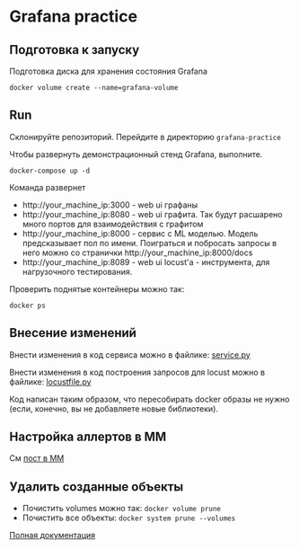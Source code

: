 # Grafana practice

## Подготовка к запуску
Подготовка диска для хранения состояния Grafana
```shell
docker volume create --name=grafana-volume
```

## Run
Склонируйте репозиторий. Перейдите в директорию `grafana-practice`

Чтобы развернуть демонстрационный стенд Grafana, выполните.
```shell
docker-compose up -d
```
Команда развернет
- http://your_machine_ip:3000 - web ui графаны
- http://your_machine_ip:8080 - web ui графита. Так будут расшарено много портов для взаимодействия с графитом
- http://your_machine_ip:8000 - сервис с ML моделью. Модель предсказывает пол по имени.
Поиграться и побросать запросы в него можно со странички http://your_machine_ip:8000/docs
- http://your_machine_ip:8089 - web ui locust'а - инструмента, для нагрузочного тестирования.

Проверить поднятые контейнеры можно так:
```shell
docker ps
```

## Внесение изменений
Внести изменения в код сервиса можно в файлике:
[service.py](./ml_service/service.py)

Внести изменения в код построения запросов для locust можно в файлике:
[locustfile.py](./locustfile.py)

Код написан таким образом, что пересобирать docker образы не нужно (если, конечно, вы не добавляете новые библиотеки).

## Настройка аллертов в ММ

См [пост в ММ](https://mt.avito.ru/avito/pl/ttobbi151jntjc4ziucof17xjo)


## Удалить созданные объекты

- Почистить volumes можно так: `docker volume prune`
- Почистить все объекты: `docker system prune --volumes`

[Полная документация](https://docs.docker.com/config/pruning/)
